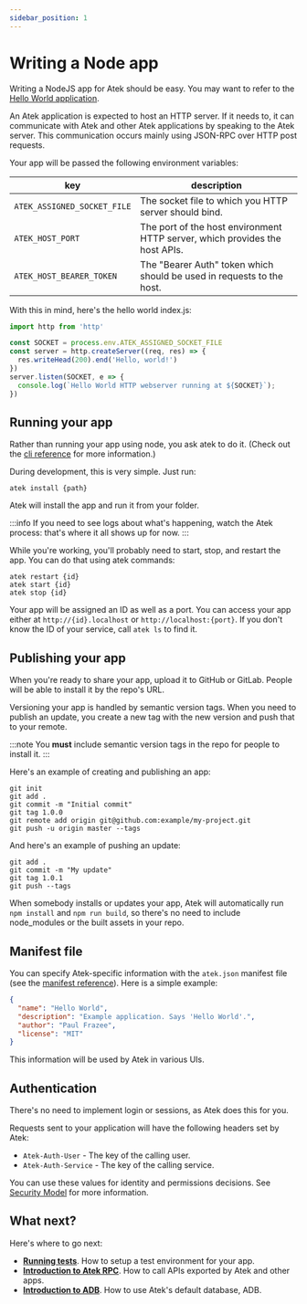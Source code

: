 ```yaml
---
sidebar_position: 1
---
```


# Writing a Node app

Writing a NodeJS app for Atek should be easy. You may want to refer to the [Hello World application](https://github.com/atek-cloud/hello-world-node).

An Atek application is expected to host an HTTP server. If it needs to, it can communicate with Atek and other Atek applications by speaking to the Atek server. This communication occurs mainly using JSON-RPC over HTTP post requests.

Your app will be passed the following environment variables:

|key|description|
|-|-|
|`ATEK_ASSIGNED_SOCKET_FILE`|The socket file to which you HTTP server should bind.|
|`ATEK_HOST_PORT`|The port of the host environment HTTP server, which provides the host APIs.|
|`ATEK_HOST_BEARER_TOKEN`|The "Bearer Auth" token which should be used in requests to the host.|

With this in mind, here's the hello world index.js:

```javascript
import http from 'http'

const SOCKET = process.env.ATEK_ASSIGNED_SOCKET_FILE
const server = http.createServer((req, res) => {
  res.writeHead(200).end('Hello, world!')
})
server.listen(SOCKET, e => {
  console.log(`Hello World HTTP webserver running at ${SOCKET}`);
})
```

## Running your app

Rather than running your app using node, you ask atek to do it. (Check out the [cli reference](/docs/reference/cli) for more information.)

During development, this is very simple. Just run:

```
atek install {path}
```

Atek will install the app and run it from your folder.

:::info
If you need to see logs about what's happening, watch the Atek process: that's where it all shows up for now.
:::

While you're working, you'll probably need to start, stop, and restart the app. You can do that using atek commands:

```
atek restart {id}
atek start {id}
atek stop {id}
```

Your app will be assigned an ID as well as a port. You can access your app either at `http://{id}.localhost` or `http://localhost:{port}`. If you don't know the ID of your service, call `atek ls` to find it.

## Publishing your app

When you're ready to share your app, upload it to GitHub or GitLab. People will be able to install it by the repo's URL.

Versioning your app is handled by semantic version tags. When you need to publish an update, you create a new tag with the new version and push that to your remote.

:::note
You **must** include semantic version tags in the repo for people to install it.
:::

Here's an example of creating and publishing an app:

```
git init
git add .
git commit -m "Initial commit"
git tag 1.0.0
git remote add origin git@github.com:example/my-project.git
git push -u origin master --tags
```

And here's an example of pushing an update:

```
git add .
git commit -m "My update"
git tag 1.0.1
git push --tags
```

When somebody installs or updates your app, Atek will automatically run `npm install` and `npm run build`, so there's no need to include node_modules or the built assets in your repo.

## Manifest file

You can specify Atek-specific information with the `atek.json` manifest file (see the [manifest reference](/docs/reference/manifests)).
Here is a simple example:

```json
{
  "name": "Hello World",
  "description": "Example application. Says 'Hello World'.",
  "author": "Paul Frazee",
  "license": "MIT"
}
```

This information will be used by Atek in various UIs.

## Authentication

There's no need to implement login or sessions, as Atek does this for you.

Requests sent to your application will have the following headers set by Atek:

- `Atek-Auth-User` - The key of the calling user.
- `Atek-Auth-Service` - The key of the calling service.

You can use these values for identity and permissions decisions. See [Security Model](../dev/security) for more information.

## What next?

Here's where to go next:

- [**Running tests**](/docs/manual/node/running-tests). How to setup a test environment for your app.
- [**Introduction to Atek RPC**](/docs/manual/rpc/intro). How to call APIs exported by Atek and other apps.
- [**Introduction to ADB**](/docs/manual/adb/intro). How to use Atek's default database, ADB.